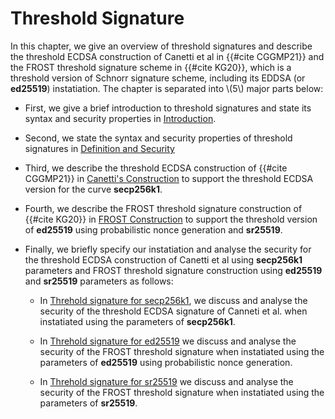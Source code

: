 # Threshold Signature

In this chapter, we give an overview of threshold signatures and describe the threshold ECDSA construction of Canetti et al in {{#cite CGGMP21}} and the FROST threshold signature scheme in {{#cite KG20}}, which is a threshold version of Schnorr signature scheme, including its EDDSA (or **ed25519**) instatiation. The chapter is separated into \\(5\\) major parts below:
- First, we give a brief introduction to threshold signatures and state its syntax and security properties in [Introduction](./threshold-ecdsa-introduction/introduction.md). 

- Second, we state the syntax and security properties of threshold signatures in [Definition and Security](./threshold-ecdsa-introduction/definition.md)

- Third, we describe the threshold ECDSA construction of {{#cite CGGMP21}} in [Canetti's Construction](./threshold-ecdsa-construction/introduction.md) to support the threshold ECDSA version for the curve **secp256k1**. 

- Fourth, we describe the FROST threshold signature construction of {{#cite KG20}} in [FROST Construction](./frost-construction/introduction.md) to support the threshold version of **ed25519** using probabilistic nonce generation and **sr25519**.

- Finally, we briefly specify our instatiation and analyse the security for the threshold ECDSA construction of Canetti et al using  **secp256k1** parameters and FROST threshold signature construction using **ed25519** and **sr25519** parameters as follows:

    - In [Threhold signature for secp256k1](./intended-implementation/threshold-ecdsa-from-secp256k1.md), we discuss and analyse the security of the threshold ECDSA signature of Canneti et al. when instatiated using the parameters of **secp256k1**.

    - In  [Threhold signature for ed25519](./intended-implementation/threshold-ecdsa-from-ed25519.md) we discuss and analyse the security of the FROST threshold signature when instatiated using the parameters of **ed25519** using probabilistic nonce generation.

    - In [Threhold signature for sr25519](./intended-implementation/threshold-ecdsa-from-sr-25519.md) we discuss and analyse the security of the FROST threshold signature when instatiated using the parameters of **sr25519**.
